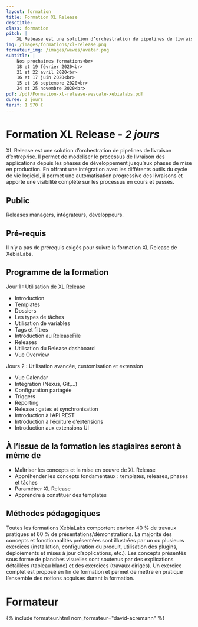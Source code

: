 ```yaml
---
layout: formation
title: Formation XL Release
desctitle:
class: formation
pitch: |
    XL Release est une solution d’orchestration de pipelines de livraison d’entreprise. Il permet de modéliser le processus de livraison des applications depuis les phases de développement jusqu’aux phases de mise en production. En offrant une intégration avec les différents outils du cycle de vie logiciel, il permet une automatisation progressive des livraisons et apporte une visibilité complète sur les processus en cours et passés.
img: /images/formations/xl-release.png
formateur_img: /images/wewes/avatar.png
subtitle: |
    Nos prochaines formations<br>
    18 et 19 février 2020<br>
    21 et 22 avril 2020<br>
    16 et 17 juin 2020<br>
    15 et 16 septembre 2020<br>
    24 et 25 novembre 2020<br>
pdf: /pdf/Formation-xl-release-wescale-xebialabs.pdf
duree: 2 jours
tarif: 1 570 €
---
```


# Formation XL Release - *2 jours*

XL Release est une solution d’orchestration de pipelines de livraison d’entreprise. Il permet de modéliser le processus de livraison des applications depuis les phases de développement jusqu’aux phases de mise en production. En offrant une intégration avec les différents outils du cycle de vie logiciel, il permet une automatisation progressive des livraisons et apporte une visibilité complète sur les processus en cours et passés.

## Public

Releases managers, intégrateurs, développeurs.

## Pré-requis

Il n’y a pas de prérequis exigés pour suivre la formation XL Release de XebiaLabs.

## Programme de la formation

Jour 1 : Utilisation de XL Release
* Introduction
* Templates
* Dossiers
* Les types de tâches
* Utilisation de variables
* Tags et filtres
* Introduction au ReleaseFile
* Releases
* Utilisation du Release dashboard
* Vue Overview

Jours 2 : Utilisation avancée, customisation et extension
* Vue Calendar
* Intégration (Nexus, Git,…)
* Configuration partagée
* Triggers
* Reporting
* Release : gates et synchronisation
* Introduction à l’API REST
* Introduction à l’écriture d’extensions
* Introduction aux extensions UI


## À l’issue de la formation les stagiaires seront à même de

* Maîtriser les concepts et la mise en oeuvre de XL Release
* Appréhender les concepts fondamentaux : templates, releases, phases et tâches
* Paramétrer XL Release
* Apprendre à constituer des templates


## Méthodes pédagogiques

Toutes les formations XebiaLabs comportent environ 40 % de travaux pratiques et 60 % de présentations/démonstrations. La majorité des concepts et fonctionnalités présentées sont illustrées par un ou plusieurs exercices (installation, configuration du produit, utilisation des plugins, déploiements et mises à jour d’applications, etc.).
Les concepts présentés sous forme de planches visuelles sont soutenus par des explications détaillées (tableau blanc) et des exercices (travaux dirigés). Un exercice complet est proposé en fin de formation et permet de mettre en pratique l’ensemble des notions acquises durant la formation.

# Formateur

{% include formateur.html nom_formateur="david-acremann" %}

